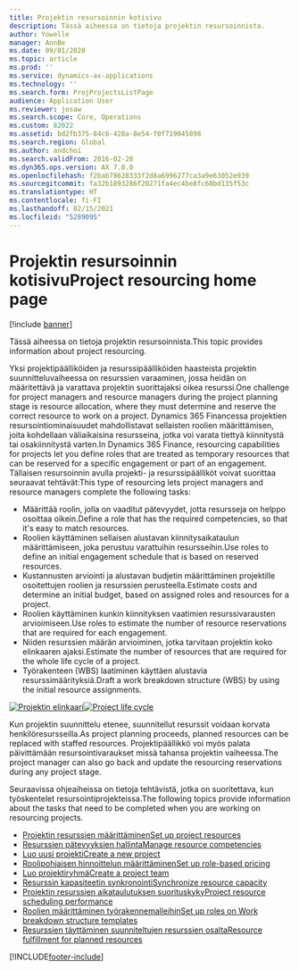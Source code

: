 ```yaml
---
title: Projektin resursoinnin kotisivu
description: Tässä aiheessa on tietoja projektin resursoinnista.
author: Yowelle
manager: AnnBe
ms.date: 09/01/2020
ms.topic: article
ms.prod: ''
ms.service: dynamics-ax-applications
ms.technology: ''
ms.search.form: ProjProjectsListPage
audience: Application User
ms.reviewer: josaw
ms.search.scope: Core, Operations
ms.custom: 82022
ms.assetid: bd2fb375-84c6-428a-8e54-f0f719045898
ms.search.region: Global
ms.author: andchoi
ms.search.validFrom: 2016-02-28
ms.dyn365.ops.version: AX 7.0.0
ms.openlocfilehash: f2bab78628333f2d8a6996277ca3a9e63052e939
ms.sourcegitcommit: fa32b1893286f20271fa4ec4be8fc68bd135f53c
ms.translationtype: HT
ms.contentlocale: fi-FI
ms.lasthandoff: 02/15/2021
ms.locfileid: "5289095"
---
```

# <a name="project-resourcing-home-page"></a><span data-ttu-id="d1bbb-103">Projektin resursoinnin kotisivu</span><span class="sxs-lookup"><span data-stu-id="d1bbb-103">Project resourcing home page</span></span>

[!include [banner](../includes/banner.md)]

<span data-ttu-id="d1bbb-104">Tässä aiheessa on tietoja projektin resursoinnista.</span><span class="sxs-lookup"><span data-stu-id="d1bbb-104">This topic provides information about project resourcing.</span></span>

<span data-ttu-id="d1bbb-105">Yksi projektipäälliköiden ja resurssipäälliköiden haasteista projektin suunnitteluvaiheessa on resurssien varaaminen, jossa heidän on määritettävä ja varattava projektin suorittajaksi oikea resurssi.</span><span class="sxs-lookup"><span data-stu-id="d1bbb-105">One challenge for project managers and resource managers during the project planning stage is resource allocation, where they must determine and reserve the correct resource to work on a project.</span></span> <span data-ttu-id="d1bbb-106">Dynamics 365 Financessa projektien resursointiominaisuudet mahdollistavat sellaisten roolien määrittämisen, joita kohdellaan väliaikaisina resursseina, jotka voi varata tiettyä kiinnitystä tai osakiinnitystä varten.</span><span class="sxs-lookup"><span data-stu-id="d1bbb-106">In Dynamics 365 Finance, resourcing capabilities for projects let you define roles that are treated as temporary resources that can be reserved for a specific engagement or part of an engagement.</span></span> <span data-ttu-id="d1bbb-107">Tällaisen resursoinnin avulla projekti- ja resurssipäälliköt voivat suorittaa seuraavat tehtävät:</span><span class="sxs-lookup"><span data-stu-id="d1bbb-107">This type of resourcing lets project managers and resource managers complete the following tasks:</span></span>

- <span data-ttu-id="d1bbb-108">Määrittää roolin, jolla on vaaditut pätevyydet, jotta resursseja on helppo osoittaa oikein.</span><span class="sxs-lookup"><span data-stu-id="d1bbb-108">Define a role that has the required competencies, so that it's easy to match resources.</span></span>
- <span data-ttu-id="d1bbb-109">Roolien käyttäminen sellaisen alustavan kiinnitysaikataulun määrittämiseen, joka perustuu varattuihin resursseihin.</span><span class="sxs-lookup"><span data-stu-id="d1bbb-109">Use roles to define an initial engagement schedule that is based on reserved resources.</span></span>
- <span data-ttu-id="d1bbb-110">Kustannusten arviointi ja alustavan budjetin määrittäminen projektille osoitettujen roolien ja resurssien perusteella.</span><span class="sxs-lookup"><span data-stu-id="d1bbb-110">Estimate costs and determine an initial budget, based on assigned roles and resources for a project.</span></span>
- <span data-ttu-id="d1bbb-111">Roolien käyttäminen kunkin kiinnityksen vaatimien resurssivarausten arvioimiseen.</span><span class="sxs-lookup"><span data-stu-id="d1bbb-111">Use roles to estimate the number of resource reservations that are required for each engagement.</span></span>
- <span data-ttu-id="d1bbb-112">Niiden resurssien määrän arvioiminen, jotka tarvitaan projektin koko elinkaaren ajaksi.</span><span class="sxs-lookup"><span data-stu-id="d1bbb-112">Estimate the number of resources that are required for the whole life cycle of a project.</span></span>
- <span data-ttu-id="d1bbb-113">Työrakenteen (WBS) laatiminen käyttäen alustavia resurssimäärityksiä.</span><span class="sxs-lookup"><span data-stu-id="d1bbb-113">Draft a work breakdown structure (WBS) by using the initial resource assignments.</span></span>

<span data-ttu-id="d1bbb-114">[![Projektin elinkaari](./media/projectresourcing02-1024x812.jpg)](./media/projectresourcing02.jpg)</span><span class="sxs-lookup"><span data-stu-id="d1bbb-114">[![Project life cycle](./media/projectresourcing02-1024x812.jpg)](./media/projectresourcing02.jpg)</span></span>

<span data-ttu-id="d1bbb-115">Kun projektin suunnittelu etenee, suunnitellut resurssit voidaan korvata henkilöresursseilla.</span><span class="sxs-lookup"><span data-stu-id="d1bbb-115">As project planning proceeds, planned resources can be replaced with staffed resources.</span></span> <span data-ttu-id="d1bbb-116">Projektipäällikkö voi myös palata päivittämään resursointivaraukset missä tahansa projektin vaiheessa.</span><span class="sxs-lookup"><span data-stu-id="d1bbb-116">The project manager can also go back and update the resourcing reservations during any project stage.</span></span>

<span data-ttu-id="d1bbb-117">Seuraavissa ohjeaiheissa on tietoja tehtävistä, jotka on suoritettava, kun työskentelet resursointiprojekteissa.</span><span class="sxs-lookup"><span data-stu-id="d1bbb-117">The following topics provide information about the tasks that need to be completed when you are working on resourcing projects.</span></span>

- [<span data-ttu-id="d1bbb-118">Projektin resurssien määrittäminen</span><span class="sxs-lookup"><span data-stu-id="d1bbb-118">Set up project resources</span></span>](set-up-project-resources.md)
- [<span data-ttu-id="d1bbb-119">Resurssien pätevyyksien hallinta</span><span class="sxs-lookup"><span data-stu-id="d1bbb-119">Manage resource competencies</span></span>](manage-resource-competencies.md)
- [<span data-ttu-id="d1bbb-120">Luo uusi projekti</span><span class="sxs-lookup"><span data-stu-id="d1bbb-120">Create a new project</span></span>](create-new-project.md)
- [<span data-ttu-id="d1bbb-121">Roolipohjaisen hinnoittelun määrittäminen</span><span class="sxs-lookup"><span data-stu-id="d1bbb-121">Set up role-based pricing</span></span>](set-up-role-based-pricing.md)
- [<span data-ttu-id="d1bbb-122">Luo projektiryhmä</span><span class="sxs-lookup"><span data-stu-id="d1bbb-122">Create a project team</span></span>](create-project-team.md)
- [<span data-ttu-id="d1bbb-123">Resurssin kapasiteetin synkronointi</span><span class="sxs-lookup"><span data-stu-id="d1bbb-123">Synchronize resource capacity</span></span>](synchronize-resource-capacity.md)
- [<span data-ttu-id="d1bbb-124">Projektin resurssien aikataulutuksen suorituskyky</span><span class="sxs-lookup"><span data-stu-id="d1bbb-124">Project resource scheduling performance</span></span>](project-scheduling-performance.md)
- [<span data-ttu-id="d1bbb-125">Roolien määrittäminen työrakennemalleihin</span><span class="sxs-lookup"><span data-stu-id="d1bbb-125">Set up roles on Work breakdown structure templates</span></span>](set-up-roles-wbs-template.md)
- [<span data-ttu-id="d1bbb-126">Resurssien täyttäminen suunniteltujen resurssien osalta</span><span class="sxs-lookup"><span data-stu-id="d1bbb-126">Resource fulfillment for planned resources</span></span>](resource-fulfillment-planned-resources.md)


[!INCLUDE[footer-include](../includes/footer-banner.md)]